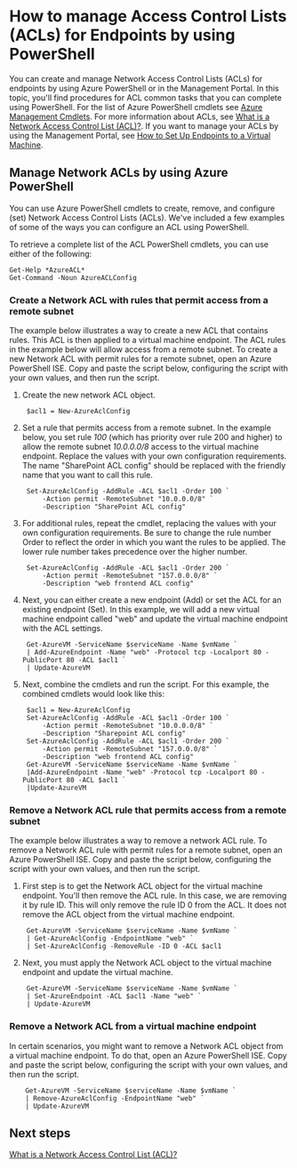 <properties
   pageTitle="How to manage Access Control Lists (ACLs) for Endpoints by using PowerShell"
   description="Learn how to manage ACLs with PowerShell"
   services="virtual-network"
   documentationCenter="na"
   authors="jimdial"
   manager="carmonm"
   editor="tysonn" />
<tags
   ms.service="virtual-network"
   ms.devlang="na"
   ms.topic="article"
   ms.tgt_pltfrm="na"
   ms.workload="infrastructure-services"
   ms.date="03/15/2016"
   wacn.date=""
   ms.author="jdial" />

# How to manage Access Control Lists (ACLs) for Endpoints by using PowerShell

You can create and manage Network Access Control Lists (ACLs) for endpoints by using Azure PowerShell or in the Management Portal. In this topic, you'll find procedures for ACL common tasks that you can complete using PowerShell. For the list of Azure PowerShell cmdlets see [Azure Management Cmdlets](https://msdn.microsoft.com/zh-cn/library/azure/jj152841.aspx). For more information about ACLs, see [What is a Network Access Control List (ACL)?](/documentation/articles/virtual-networks-acl/). If you want to manage your ACLs by using the Management Portal, see [How to Set Up Endpoints to a Virtual Machine](/documentation/articles/virtual-machines-windows-classic-setup-endpoints/).

## Manage Network ACLs by using Azure PowerShell

You can use Azure PowerShell cmdlets to create, remove, and configure (set) Network Access Control Lists (ACLs). We've included a few examples of some of the ways you can configure an ACL using PowerShell.

To retrieve a complete list of the ACL PowerShell cmdlets, you can use either of the following:

	Get-Help *AzureACL*
	Get-Command -Noun AzureACLConfig

### Create a Network ACL with rules that permit access from a remote subnet

The example below illustrates a way to create a new ACL that contains rules. This ACL is then applied to a virtual machine endpoint. The ACL rules in the example below will allow access from a remote subnet. To create a new Network ACL with permit rules for a remote subnet, open an Azure PowerShell ISE. Copy and paste the script below, configuring the script with your own values, and then run the script.

1. Create the new network ACL object.

		$acl1 = New-AzureAclConfig

1. Set a rule that permits access from a remote subnet. In the example below, you set rule *100* (which has priority over rule 200 and higher) to allow the remote subnet *10.0.0.0/8* access to the virtual machine endpoint. Replace the values with your own configuration requirements. The name "SharePoint ACL config" should be replaced with the friendly name that you want to call this rule.

		Set-AzureAclConfig -AddRule -ACL $acl1 -Order 100 `
			-Action permit -RemoteSubnet "10.0.0.0/8" `
			-Description "SharePoint ACL config"

1. For additional rules, repeat the cmdlet, replacing the values with your own configuration requirements. Be sure to change the rule number Order to reflect the order in which you want the rules to be applied. The lower rule number takes precedence over the higher number.

		Set-AzureAclConfig -AddRule -ACL $acl1 -Order 200 `
			-Action permit -RemoteSubnet "157.0.0.0/8" `
			-Description "web frontend ACL config"

1. Next, you can either create a new endpoint (Add) or set the ACL for an existing endpoint (Set). In this example, we will add a new virtual machine endpoint called "web" and update the virtual machine endpoint with the ACL settings.

		Get-AzureVM -ServiceName $serviceName -Name $vmName `
		| Add-AzureEndpoint -Name "web" -Protocol tcp -Localport 80 - PublicPort 80 -ACL $acl1 `
		| Update-AzureVM

1. Next, combine the cmdlets and run the script. For this example, the combined cmdlets would look like this:

		$acl1 = New-AzureAclConfig
		Set-AzureAclConfig -AddRule -ACL $acl1 -Order 100 `
			-Action permit -RemoteSubnet "10.0.0.0/8" `
			-Description "Sharepoint ACL config"
		Set-AzureAclConfig -AddRule -ACL $acl1 -Order 200 `
			-Action permit -RemoteSubnet "157.0.0.0/8" `
			-Description "web frontend ACL config"
		Get-AzureVM -ServiceName $serviceName -Name $vmName `
		|Add-AzureEndpoint -Name "web" -Protocol tcp -Localport 80 - PublicPort 80 -ACL $acl1 `
		|Update-AzureVM

### Remove a Network ACL rule that permits access from a remote subnet

The example below illustrates a way to remove a network ACL rule.  To remove a Network ACL rule with permit rules for a remote subnet, open an Azure PowerShell ISE. Copy and paste the script below, configuring the script with your own values, and then run the script.

1. First step is to get the Network ACL object for the virtual machine endpoint. You'll then remove the ACL rule. In this case, we are removing it by rule ID. This will only remove the rule ID 0 from the ACL. It does not remove the ACL object from the virtual machine endpoint.

		Get-AzureVM -ServiceName $serviceName -Name $vmName `
		| Get-AzureAclConfig -EndpointName "web" `
		| Set-AzureAclConfig -RemoveRule -ID 0 -ACL $acl1

1. Next, you must apply the Network ACL object to the virtual machine endpoint and update the virtual machine.

		Get-AzureVM -ServiceName $serviceName -Name $vmName `
		| Set-AzureEndpoint -ACL $acl1 -Name "web" `
		| Update-AzureVM

### Remove a Network ACL from a virtual machine endpoint

In certain scenarios, you might want to remove a Network ACL object from a virtual machine endpoint. To do that, open an Azure PowerShell ISE. Copy and paste the script below, configuring the script with your own values, and then run the script.

		Get-AzureVM -ServiceName $serviceName -Name $vmName `
		| Remove-AzureAclConfig -EndpointName "web" `
		| Update-AzureVM

## Next steps

[What is a Network Access Control List (ACL)?](/documentation/articles/virtual-networks-acl/)

